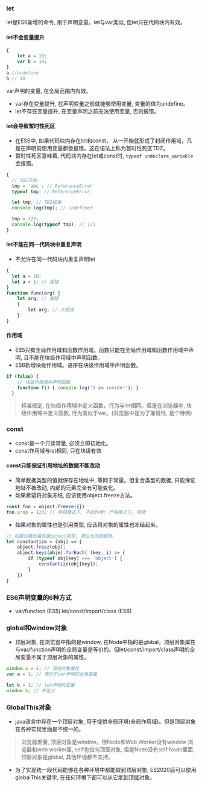 
### let
let是ES6新增的命令, 用于声明变量。let与var类似, 但let只在代码块内有效。

#### let不会变量提升
```javascript
{
    let a = 10;
    var b = 10;
}
a //undefine
b // 10
```
var声明的变量, 在全局范围内有效。

- var存在变量提升, 在声明变量之前就能够使用变量, 变量的值为undefine。
- let不存在变量提升, 在变量声明之前无法使用变量, 否则报错。

#### let会导致暂时性死区
- 在ES6中, 如果代码块内存在let和const， 从一开始就形成了封闭作用域，凡是在声明前使用变量都会报错。这在语法上称为暂时性死区TDZ。
- 暂时性死区意味着, 代码块内存在let或const时, `typeof undeclare_variable`会报错。

```javascript
{
  // TDZ开始
  tmp = 'abc'; // ReferenceError
  typeof tmp; // ReferenceError

  let tmp; // TDZ结束
  console.log(tmp); // undefined

  tmp = 123;
  console.log(typeof tmp); // 123
}
```
#### let不能在同一代码块中重复声明
- 不允许在同一代码块内重复声明let
```javascript
{
  let a = 10;
  let a = 1; // 报错
}
function func(arg) {
    let arg; // 报错
    {
        let arg; // 不报错
    }
}
```

#### 作用域
- ES5只有全局作用域和函数作用域。函数只能在全局作用域和函数作用域中声明, 且不能在块级作用域中声明函数。
- ES6新增块级作用域。语序在块级作用域中声明函数。
```javascript
if (false) {
    // 块级作用域中声明函数
    function f() { console.log('I am inside!'); }
  }
```
> 标准规定, 在块级作用域中定义函数，行为与let相同。但是在浏览器中, 块级作用域中定义函数, 行为类似于var。(浏览器中是为了兼容性, 是个特例)

### const
- const是一个只读常量, 必须立即初始化。
- const作用域与let相同, 只在块级有效

#### const只能保证引用地址的数据不能改动
- 简单数据类型的值就保存在地址中, 等同于常量。但复合类型的数据, 只能保证地址不被改动, 内部的元素完全有可能变化。
- 如果希望将对象冻结, 应该使用object.freeze方法。
```javascript
const foo = object.freeze({})
foo.prop = 123; // 常规模式下, 不起作用; 严格模式下, 报错
```
- 如果对象的属性也是引用类型, 应该将对象的属性也冻结起来。
```javascript
// 如果对象的属性是object类型, 那么也冻结起来。
let constantize = (obj) => {
    object.freez(obj);
    object.keys(obje).forEach( (key, i) => {
        if (typeof obj[key] === 'object') {
            constantize(obj[key]);
        }
    })
}
```

### ES6声明变量的6种方式
- var/function (ES5) let/const/import/class (ES6)

### global和window对象
- 顶层对象, 在浏览器中指的是window, 在Node中指的是global。顶层对象属性与var/function声明的全局变量是等价的。但let/const/import/class声明的全局变量不属于顶层对象的属性。
```javascript
window.a = 1; // 顶级对象属性
var a = 1; // 等价于var声明的全局变量

let b = 1; // let声明的变量
window.b; // 未定义
```

### GlobalThis对象
- java语言中存在一个顶层对象, 用于提供全局环境(全局作用域)。但是顶层对象在各种实现里面是不统一的。
> 浏览器里面, 顶层对象是window。但Node和Web Worker没有window
> 浏览器和web worker里, self也指向顶层对象, 但是Node没有self
> Node里面, 顶层对象是global, 其他环境都不支持。

- 为了实现统一段代码能够在各种环境中都能取到顶层对象, ES2020后可以使用globalThis关键字, 在任何环境下都可以从它拿到顶层对象。